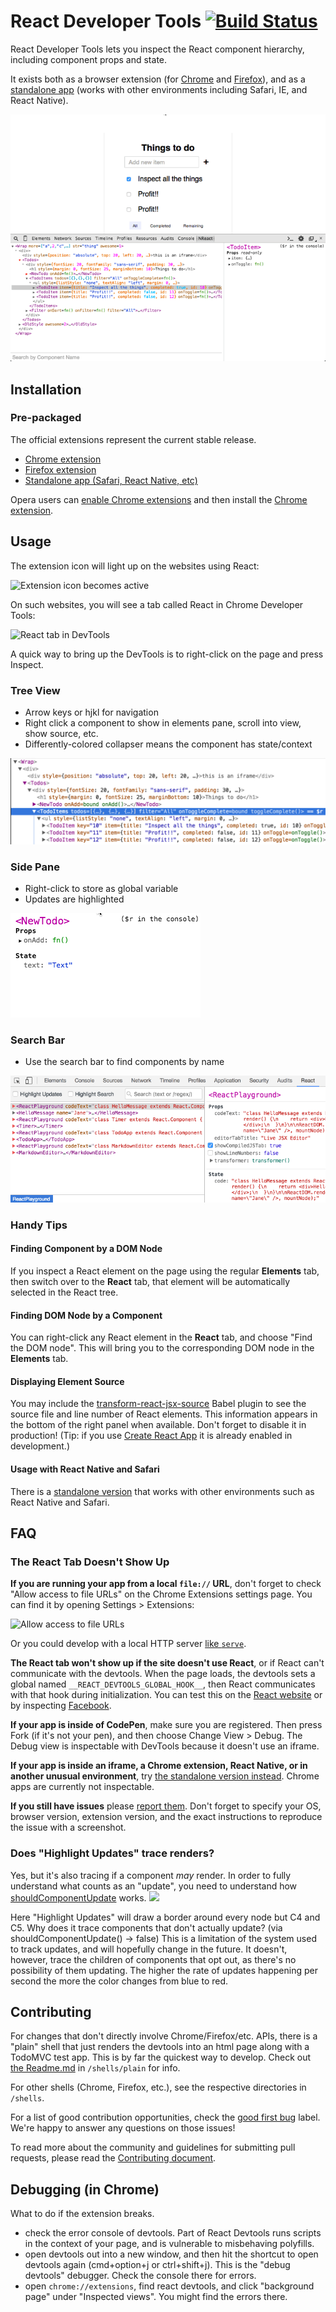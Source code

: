 # React Developer Tools [![Build Status](https://travis-ci.org/facebook/react-devtools.svg?branch=master)](https://travis-ci.org/facebook/react-devtools)

React Developer Tools lets you inspect the React component hierarchy, including component props and state.

It exists both as a browser extension (for [Chrome](https://chrome.google.com/webstore/detail/react-developer-tools/fmkadmapgofadopljbjfkapdkoienihi) and [Firefox](https://addons.mozilla.org/firefox/addon/react-devtools/)), and as a [standalone app](https://github.com/facebook/react-devtools/tree/master/packages/react-devtools) (works with other environments including Safari, IE, and React Native).

![](/images/devtools-full.gif)

## Installation

### Pre-packaged

The official extensions represent the current stable release.

- [Chrome extension](https://chrome.google.com/webstore/detail/react-developer-tools/fmkadmapgofadopljbjfkapdkoienihi)
- [Firefox extension](https://addons.mozilla.org/firefox/addon/react-devtools/)
- [Standalone app (Safari, React Native, etc)](https://github.com/facebook/react-devtools/blob/master/packages/react-devtools/README.md)

Opera users can [enable Chrome extensions](https://addons.opera.com/extensions/details/download-chrome-extension-9/) and then install the [Chrome extension](https://chrome.google.com/webstore/detail/react-developer-tools/fmkadmapgofadopljbjfkapdkoienihi).

## Usage

The extension icon will light up on the websites using React:

<img src="http://i.imgur.com/3tuhIgm.png" alt="Extension icon becomes active" width="500">

On such websites, you will see a tab called React in Chrome Developer Tools:

<img src="http://i.imgur.com/jYieRqi.png" alt="React tab in DevTools" width="500">

A quick way to bring up the DevTools is to right-click on the page and press Inspect.

### Tree View

- Arrow keys or hjkl for navigation
- Right click a component to show in elements pane, scroll into view, show
  source, etc.
- Differently-colored collapser means the component has state/context

![](/images/devtools-tree-view.png)

### Side Pane

- Right-click to store as global variable
- Updates are highlighted

![](/images/devtools-side-pane.gif)

### Search Bar

- Use the search bar to find components by name

![](/images/devtools-search-new.gif)

### Handy Tips

#### Finding Component by a DOM Node

If you inspect a React element on the page using the regular **Elements** tab, then switch over to the **React** tab, that element will be automatically selected in the React tree.

#### Finding DOM Node by a Component

You can right-click any React element in the **React** tab, and choose "Find the DOM node". This will bring you to the corresponding DOM node in the **Elements** tab.

#### Displaying Element Source

You may include the [transform-react-jsx-source](https://github.com/babel/babel/tree/master/packages/babel-plugin-transform-react-jsx-source)  Babel plugin to see the source file and line number of React elements. This information appears in the bottom of the right panel when available. Don't forget to disable it in production! (Tip: if you use [Create React App](https://github.com/facebookincubator/create-react-app) it is already enabled in development.)

#### Usage with React Native and Safari

There is a [standalone version](https://github.com/facebook/react-devtools/blob/master/packages/react-devtools/README.md) that works with other environments such as React Native and Safari.

## FAQ

### The React Tab Doesn't Show Up

**If you are running your app from a local `file://` URL**, don't forget to check "Allow access to file URLs" on the Chrome Extensions settings page. You can find it by opening Settings > Extensions:

![Allow access to file URLs](http://i.imgur.com/Yt1rmUp.png)

Or you could develop with a local HTTP server [like `serve`](https://www.npmjs.com/package/serve).

**The React tab won't show up if the site doesn't use React**, or if React can't communicate with the devtools. When the page loads, the devtools sets a global named `__REACT_DEVTOOLS_GLOBAL_HOOK__`, then React communicates with that hook during initialization. You can test this on the [React website](http://facebook.github.io/react/) or by inspecting [Facebook](https://www.facebook.com/).

**If your app is inside of CodePen**, make sure you are registered. Then press Fork (if it's not your pen), and then choose Change View > Debug. The Debug view is inspectable with DevTools because it doesn't use an iframe.

**If your app is inside an iframe, a Chrome extension, React Native, or in another unusual environment**, try [the standalone version instead](https://github.com/facebook/react-devtools/tree/master/packages/react-devtools). Chrome apps are currently not inspectable.

**If you still have issues** please [report them](https://github.com/facebook/react-devtools/issues/new). Don't forget to specify your OS, browser version, extension version, and the exact instructions to reproduce the issue with a screenshot.

### Does "Highlight Updates" trace renders?

Yes, but it's also tracing if a component *may* render.
In order to fully understand what counts as an "update", you need to understand how [shouldComponentUpdate](https://facebook.github.io/react/docs/advanced-performance.html#shouldcomponentupdate-in-action) works.
![](https://facebook.github.io/react/img/docs/should-component-update.png)

Here "Highlight Updates" will draw a border around every node but C4 and C5.
Why does it trace components that don't actually update? (via shouldComponentUpdate() -> false) 
This is a limitation of the system used to track updates, and will hopefully change in the future. It doesn't, however, trace the children of components that opt out, as there's no possibility of them updating.
The higher the rate of updates happening per second the more the color changes from blue to red.

## Contributing

For changes that don't directly involve Chrome/Firefox/etc. APIs, there is a
"plain" shell that just renders the devtools into an html page along with a
TodoMVC test app. This is by far the quickest way to develop. Check out
[the Readme.md](/shells/plain) in `/shells/plain` for info.

For other shells (Chrome, Firefox, etc.), see the respective directories in `/shells`.

For a list of good contribution opportunities, check the [good first bug](https://github.com/facebook/react-devtools/issues?q=is%3Aissue+is%3Aopen+label%3A%22good+first+bug%22) label. We're happy to answer any questions on those issues!

To read more about the community and guidelines for submitting pull requests,
please read the [Contributing document](CONTRIBUTING.md).

## Debugging (in Chrome)

What to do if the extension breaks.

- check the error console of devtools. Part of React Devtools runs scripts in
    the context of your page, and is vulnerable to misbehaving polyfills.
- open devtools out into a new window, and then hit the shortcut to open
    devtools again (cmd+option+j or ctrl+shift+j). This is the "debug
    devtools" debugger. Check the console there for errors.
- open `chrome://extensions`, find react devtools, and click "background page"
    under "Inspected views". You might find the errors there.

